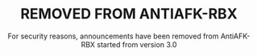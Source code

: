 <div align="center"> 

# **REMOVED FROM ANTIAFK-RBX**
For security reasons, announcements have been removed from AntiAFK-RBX started from version 3.0

</div>